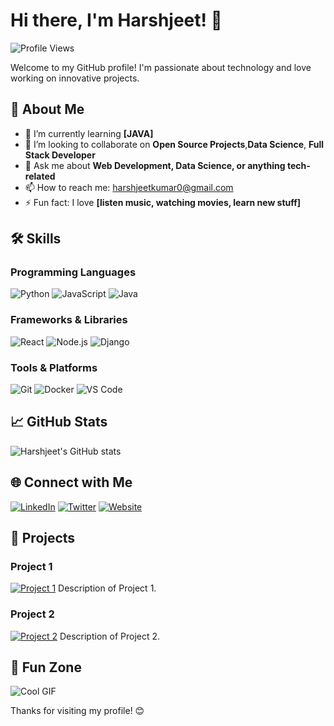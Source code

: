 # Hi there, I'm Harshjeet! 👋

![Profile Views](https://komarev.com/ghpvc/?username=Harshjeet&color=blue)

Welcome to my GitHub profile! I'm passionate about technology and love working on innovative projects. 

## 🚀 About Me

- 🌱 I’m currently learning **[JAVA]**
- 👯 I’m looking to collaborate on **Open Source Projects**,**Data Science**, **Full Stack Developer**
- 💬 Ask me about **Web Development, Data Science, or anything tech-related**
- 📫 How to reach me: [harshjeetkumar0@gmail.com](mailto:harshjeetkumar0@gmail.com)
- ⚡ Fun fact: I love **[listen music, watching movies, learn new stuff]**

## 🛠️ Skills

### Programming Languages
![Python](https://img.shields.io/badge/-Python-3776AB?logo=python&logoColor=white&style=for-the-badge)
![JavaScript](https://img.shields.io/badge/-JavaScript-F7DF1E?logo=javascript&logoColor=black&style=for-the-badge)
![Java](https://img.shields.io/badge/-Java-007396?logo=java&logoColor=white&style=for-the-badge)

### Frameworks & Libraries
![React](https://img.shields.io/badge/-React-61DAFB?logo=react&logoColor=black&style=for-the-badge)
![Node.js](https://img.shields.io/badge/-Node.js-339933?logo=node.js&logoColor=white&style=for-the-badge)
![Django](https://img.shields.io/badge/-Django-092E20?logo=django&logoColor=white&style=for-the-badge)

### Tools & Platforms
![Git](https://img.shields.io/badge/-Git-F05032?logo=git&logoColor=white&style=for-the-badge)
![Docker](https://img.shields.io/badge/-Docker-2496ED?logo=docker&logoColor=white&style=for-the-badge)
![VS Code](https://img.shields.io/badge/-VS%20Code-007ACC?logo=visual-studio-code&logoColor=white&style=for-the-badge)

## 📈 GitHub Stats

![Harshjeet's GitHub stats](https://github-readme-stats.vercel.app/api?username=Harshjeet&show_icons=true&theme=radical)

## 🌐 Connect with Me

[![LinkedIn](https://img.shields.io/badge/-LinkedIn-0A66C2?logo=linkedin&logoColor=white&style=for-the-badge)](https://www.linkedin.com/in/harshjeet)
[![Twitter](https://img.shields.io/badge/-Twitter-1DA1F2?logo=twitter&logoColor=white&style=for-the-badge)](https://twitter.com/harshjeet)
[![Website](https://img.shields.io/badge/-Website-FF7139?logo=firefox&logoColor=white&style=for-the-badge)](https://www.harshjeet.com)

## 💼 Projects

### Project 1
[![Project 1](https://img.shields.io/badge/-Project%201-000000?logo=github&logoColor=white&style=for-the-badge)](https://github.com/Harshjeet/learning-management-system)
Description of Project 1.

### Project 2
[![Project 2](https://img.shields.io/badge/-Project%202-000000?logo=github&logoColor=white&style=for-the-badge)](https://github.com/Harshjeet/project2)
Description of Project 2.

## 🎨 Fun Zone

![Cool GIF](https://media.giphy.com/media/26ufdipQqU2lhNA4g/giphy.gif)

Thanks for visiting my profile! 😊
